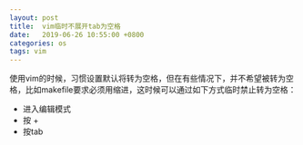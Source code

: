 ```yaml
---
layout: post
title:  vim临时不展开tab为空格
date:   2019-06-26 10:55:00 +0800
categories: os
tags: vim
---
```


使用vim的时候，习惯设置默认将<tab>转为空格，但在有些情况下，并不希望<tab>被转为空格，比如makefile要求必须用<tab>缩进，这时候可以通过如下方式临时禁止<tab>转为空格：

- 进入编辑模式
- 按<control> + <v>
- 按tab
